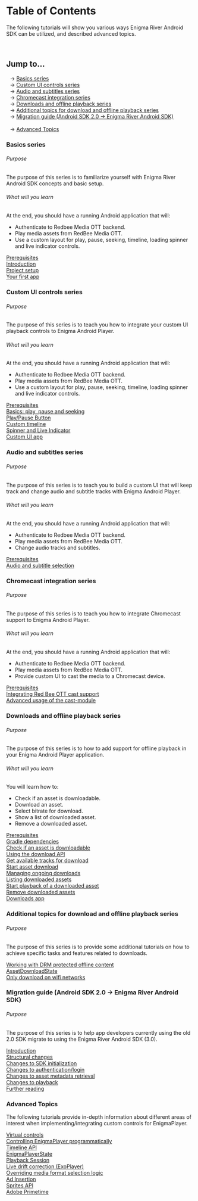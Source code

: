 # Table of Contents

The following tutorials will show you various ways Enigma River Android SDK can be utilized, and described advanced topics.

<br>

## Jump to...
<span style="margin-left: 10px"></span>-&gt; [Basics series](#basics-series) <br>
<span style="margin-left: 10px"></span>-&gt; [Custom UI controls series](#custom-ui-controls-series) <br>
<span style="margin-left: 10px"></span>-&gt; [Audio and subtitles series](#audio-and-subtitles-series) <br>
<span style="margin-left: 10px"></span>-&gt; [Chromecast integration series](#chromecast-integration-series) <br>
<span style="margin-left: 10px"></span>-&gt; [Downloads and offline playback series](#downloads-and-offline-playback-series) <br>
<span style="margin-left: 10px"></span>-&gt; [Additional topics for download and offline playback series](#additional-topics-for-download-and-offline-playback-series) <br>
<span style="margin-left: 10px"></span>-&gt; [Migration guide (Android SDK 2.0 -> Enigma River Android SDK)](#migration-guide-android-sdk-20---enigma-river-android-sdk) <br>
<br>
<span style="margin-left: 10px"></span>-&gt; [Advanced Topics](#advanced-topics) <br>


### Basics series
###### Purpose
The purpose of this series is to familiarize yourself with Enigma River Android SDK concepts and basic setup.
###### What will you learn
At the end, you should have a running Android application that will:
* Authenticate to Redbee Media OTT backend.
* Play media assets from RedBee Media OTT.
* Use a custom layout for play, pause, seeking, timeline, loading spinner and live indicator controls.


[Prerequisites](basics/prerequisites.md)<br/>
[Introduction](basics/introduction.md)<br/>
[Project setup](basics/project_setup.md)<br/>
[Your first app](basics/your_first_app.md)<br/>

### Custom UI controls series
###### Purpose
The purpose of this series is to teach you how to integrate your custom UI playback controls to Enigma Android Player.
###### What will you learn
At the end, you should have a running Android application that will:
* Authenticate to Redbee Media OTT backend.
* Play media assets from RedBee Media OTT.
* Use a custom layout for play, pause, seeking, timeline, loading spinner and live indicator controls.


[Prerequisites](custom_ui/prerequisites.md)<br/>
[Basics: play, pause and seeking](custom_ui/basics.md)<br/>
[Play/Pause Button](custom_ui/play_pause_button.md)<br/>
[Custom timeline](custom_ui/timeline.md)<br/>
[Spinner and Live Indicator](custom_ui/spinner_and_live.md)<br/>
[Custom UI app](custom_ui/custom_ui_app.md)<br/>

### Audio and subtitles series
###### Purpose
The purpose of this series is to teach you to build a custom UI that will keep track and change audio and subtitle tracks with Enigma Android Player.
###### What will you learn
At the end, you should have a running Android application that will:
* Authenticate to Redbee Media OTT backend.
* Play media assets from RedBee Media OTT.
* Change audio tracks and subtitles.


[Prerequisites](audio_subs/prerequisites.md)<br/>
[Audio and subtitle selection](audio_subs/audio_and_text_tracks.md)<br/>

### Chromecast integration series
###### Purpose
The purpose of this series is to teach you how to integrate Chromecast support to Enigma Android Player.
###### What will you learn
At the end, you should have a running Android application that will:
* Authenticate to Redbee Media OTT backend.
* Play media assets from RedBee Media OTT.
* Provide custom UI to cast the media to a Chromecast device.


[Prerequisites](chromecast/prerequisites.md)<br/>
[Integrating Red Bee OTT cast support](chromecast/chromecast.md)<br/>
[Advanced usage of the cast-module](chromecast/chromecast_advanced.md)<br/>

### Downloads and offline playback series
###### Purpose
The purpose of this series is to how to add support for offline playback in your Enigma Android Player application.
###### What will you learn
You will learn how to:
* Check if an asset is downloadable.
* Download an asset.
* Select bitrate for download.
* Show a list of downloaded asset.
* Remove a downloaded asset.


[Prerequisites](downloads/prerequisites.md)<br/>
[Gradle dependencies](downloads/dependencies.md)<br/>
[Check if an asset is downloadable](downloads/check_downloadability.md)<br/>
[Using the download API](downloads/enigma_download.md)<br/>
[Get available tracks for download](downloads/get_download_info.md)<br/>
[Start asset download](downloads/start_download.md)<br/>
[Managing ongoing downloads](downloads/ongoing_downloads.md)<br/>
[Listing downloaded assets](downloads/list_downloads.md)<br/>
[Start playback of a downloaded asset](downloads/play_download.md)<br/>
[Remove downloaded assets](downloads/remove_download.md)<br/>
[Downloads app](downloads/example_app.md)<br/>

### Additional topics for download and offline playback series
###### Purpose
The purpose of this series is to provide some additional tutorials on how to achieve
            specific tasks and features related to downloads.

[Working with DRM protected offline content](downloads_advanced/download_drm_management.md)<br/>
[AssetDownloadState](downloads_advanced/asset_download_state.md)<br/>
[Only download on wifi networks](downloads_advanced/set_download_requirements.md)<br/>

### Migration guide (Android SDK 2.0 -> Enigma River Android SDK)
###### Purpose
The purpose of this series is to help app developers currently using the old 2.0 SDK migrate to
            using the Enigma River Android SDK (3.0).

[Introduction](migration_guide/introduction.md)<br/>
[Structural changes](migration_guide/structural_changes.md)<br/>
[Changes to SDK initialization](migration_guide/sdk_initialization.md)<br/>
[Changes to authentication/login](migration_guide/login.md)<br/>
[Changes to asset metadata retrieval](migration_guide/asset_metadata.md)<br/>
[Changes to playback](migration_guide/playback.md)<br/>
[Further reading](migration_guide/further_reading.md)<br/>

### Advanced Topics
The following tutorials provide in-depth information about different areas of interest when implementing/integrating custom controls for EnigmaPlayer.

[Virtual controls](advanced_topics/virtual_controls.md)<br/>
[Controlling EnigmaPlayer programmatically](advanced_topics/controls.md)<br/>
[Timeline API](advanced_topics/timeline.md)<br/>
[EnigmaPlayerState](advanced_topics/enigma_player_state.md)<br/>
[Playback Session](advanced_topics/playback_session.md)<br/>
[Live drift correction (ExoPlayer)](advanced_topics/drift_correction.md)<br/>
[Overriding media format selection logic](advanced_topics/media_format_preference.md)<br/>
[Ad Insertion](advanced_topics/ad_insertion.md)<br/>
[Sprites API](advanced_topics/sprites.md)<br/>
[Adobe Primetime](advanced_topics/adobe_primetime.md)<br/>
